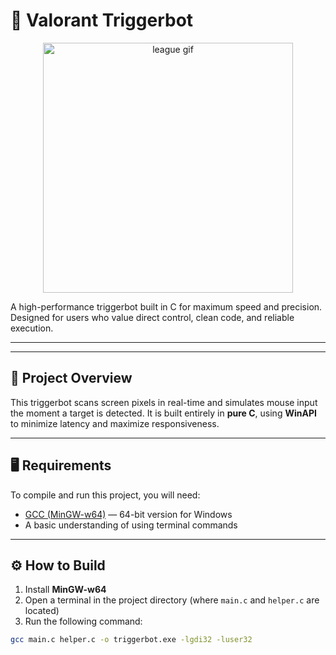 # 🎯 Valorant Triggerbot

<p align="center">
  <img src="https://media.tenor.com/vPvvrLpzjAUAAAAC/please-i-want-to-to-play-league-downstairs-so-bad.gif" width="400" alt="league gif" />
</p>

A high-performance triggerbot built in C for maximum speed and precision. Designed for users who value direct control, clean code, and reliable execution.

---

---

## 📌 Project Overview

This triggerbot scans screen pixels in real-time and simulates mouse input the moment a target is detected. It is built entirely in **pure C**, using **WinAPI** to minimize latency and maximize responsiveness.

---

## 🖥️ Requirements

To compile and run this project, you will need:

- [GCC (MinGW-w64)](https://sourceforge.net/projects/mingw-w64/) — 64-bit version for Windows
- A basic understanding of using terminal commands

---

## ⚙️ How to Build

1. Install **MinGW-w64**
2. Open a terminal in the project directory (where `main.c` and `helper.c` are located)
3. Run the following command:

```bash
gcc main.c helper.c -o triggerbot.exe -lgdi32 -luser32
